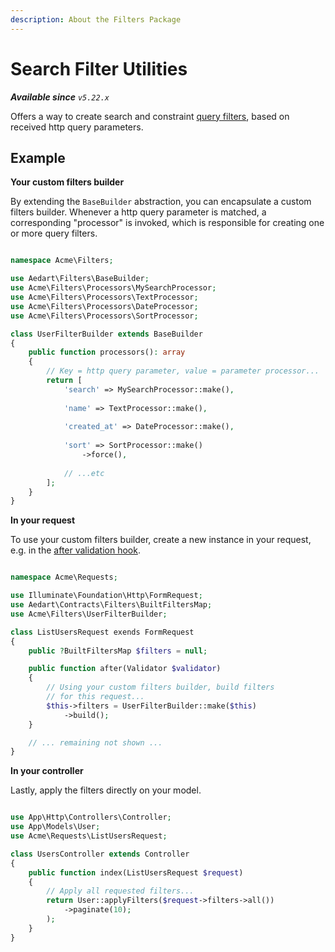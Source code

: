 ```yaml
---
description: About the Filters Package
---
```


# Search Filter Utilities

_**Available since** `v5.22.x`_

Offers a way to create search and constraint [query filters](../database/query/criteria.md), based on received http query parameters.

## Example

**Your custom filters builder**

By extending the `BaseBuilder` abstraction, you can encapsulate a custom filters builder.
Whenever a http query parameter is matched, a corresponding "processor" is invoked, which is responsible for creating one or more query filters.

```php

namespace Acme\Filters;

use Aedart\Filters\BaseBuilder;
use Acme\Filters\Processors\MySearchProcessor;
use Acme\Filters\Processors\TextProcessor;
use Acme\Filters\Processors\DateProcessor;
use Acme\Filters\Processors\SortProcessor;

class UserFilterBuilder extends BaseBuilder
{
    public function processors(): array
    {
        // Key = http query parameter, value = parameter processor...
        return [
            'search' => MySearchProcessor::make(),
            
            'name' => TextProcessor::make(),
            
            'created_at' => DateProcessor::make(),
            
            'sort' => SortProcessor::make()
                ->force(),
            
            // ...etc
        ];
    }
}
```

**In your request**

To use your custom filters builder, create a new instance in your request, e.g. in the [after validation hook](https://laravel.com/docs/8.x/validation#after-validation-hook).

```php

namespace Acme\Requests;

use Illuminate\Foundation\Http\FormRequest;
use Aedart\Contracts\Filters\BuiltFiltersMap;
use Acme\Filters\UserFilterBuilder;

class ListUsersRequest exends FormRequest
{
    public ?BuiltFiltersMap $filters = null;

    public function after(Validator $validator)
    {        
        // Using your custom filters builder, build filters
        // for this request...
        $this->filters = UserFilterBuilder::make($this)
            ->build();
    }

    // ... remaining not shown ...
}
```

**In your controller**

Lastly, apply the filters directly on your model.

```php

use App\Http\Controllers\Controller;
use App\Models\User;
use Acme\Requests\ListUsersRequest;

class UsersController extends Controller
{
    public function index(ListUsersRequest $request)
    {
        // Apply all requested filters...
        return User::applyFilters($request->filters->all())
            ->paginate(10);
        );
    }
}
```